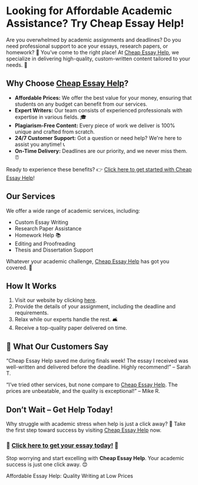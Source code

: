 <h1>Looking for Affordable Academic Assistance? Try <strong>Cheap Essay Help</strong>!</h1>

<p>Are you overwhelmed by academic assignments and deadlines? Do you need professional support to ace your essays, research papers, or homework? 🌟 You’ve come to the right place! At <a href="https://tinyurl.com/topessay?keyword=cheap+essay+help">Cheap Essay Help</a>, we specialize in delivering high-quality, custom-written content tailored to your needs. 🚀</p>

<h2>Why Choose <a href="https://tinyurl.com/topessay?keyword=cheap+essay+help">Cheap Essay Help</a>?</h2>
<ul>
    <li><strong>Affordable Prices:</strong> We offer the best value for your money, ensuring that students on any budget can benefit from our services.</li>
    <li><strong>Expert Writers:</strong> Our team consists of experienced professionals with expertise in various fields. 🎓</li>
    <li><strong>Plagiarism-Free Content:</strong> Every piece of work we deliver is 100% unique and crafted from scratch.</li>
    <li><strong>24/7 Customer Support:</strong> Got a question or need help? We're here to assist you anytime! 📞</li>
    <li><strong>On-Time Delivery:</strong> Deadlines are our priority, and we never miss them. ⏰</li>
</ul>

<p>Ready to experience these benefits? 👉 <a href="https://tinyurl.com/topessay?keyword=cheap+essay+help">Click here to get started with Cheap Essay Help</a>!</p>

<h2>Our Services</h2>
<p>We offer a wide range of academic services, including:</p>
<ul>
    <li>Custom Essay Writing</li>
    <li>Research Paper Assistance</li>
    <li>Homework Help 📚</li>
    <li>Editing and Proofreading</li>
    <li>Thesis and Dissertation Support</li>
</ul>
<p>Whatever your academic challenge, <a href="https://tinyurl.com/topessay?keyword=cheap+essay+help">Cheap Essay Help</a> has got you covered. 💪</p>

<h2>How It Works</h2>
<ol>
    <li>Visit our website by clicking <a href="https://tinyurl.com/topessay?keyword=cheap+essay+help">here</a>.</li>
    <li>Provide the details of your assignment, including the deadline and requirements.</li>
    <li>Relax while our experts handle the rest. 🛋️</li>
    <li>Receive a top-quality paper delivered on time.</li>
</ol>

<h2>💬 What Our Customers Say</h2>
<p>“Cheap Essay Help saved me during finals week! The essay I received was well-written and delivered before the deadline. Highly recommend!” – Sarah T.</p>
<p>“I’ve tried other services, but none compare to <a href="https://tinyurl.com/topessay?keyword=cheap+essay+help">Cheap Essay Help</a>. The prices are unbeatable, and the quality is exceptional!” – Mike R.</p>

<h2>Don’t Wait – Get Help Today!</h2>
<p>Why struggle with academic stress when help is just a click away? 🚀 Take the first step toward success by visiting <a href="https://tinyurl.com/topessay?keyword=cheap+essay+help">Cheap Essay Help</a> now.</p>

<h3>🎯 <a href="https://tinyurl.com/topessay?keyword=cheap+essay+help">Click here to get your essay today!</a> 🎯</h3>
<p>Stop worrying and start excelling with <strong>Cheap Essay Help</strong>. Your academic success is just one click away. 😊</p>
Affordable Essay Help: Quality Writing at Low Prices
